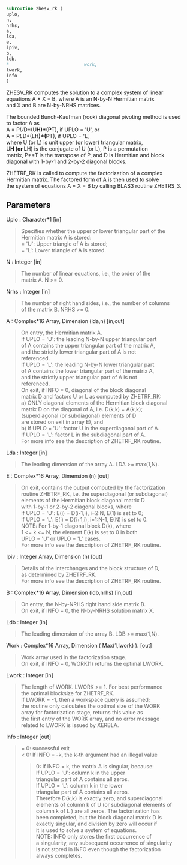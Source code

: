 ```fortran  
subroutine zhesv_rk (  
uplo,  
n,  
nrhs,  
a,  
lda,  
e,  
ipiv,  
b,  
ldb,  
*                            work,  
lwork,  
info  
)  
```  
ZHESV_RK computes the solution to a complex system of linear  
equations A * X = B, where A is an N-by-N Hermitian matrix  
and X and B are N-by-NRHS matrices.  
  
The bounded Bunch-Kaufman (rook) diagonal pivoting method is used  
to factor A as  
A = P*U*D*(U**H)*(P**T),  if UPLO = 'U', or  
A = P*L*D*(L**H)*(P**T),  if UPLO = 'L',  
where U (or L) is unit upper (or lower) triangular matrix,  
U**H (or L**H) is the conjugate of U (or L), P is a permutation  
matrix, P**T is the transpose of P, and D is Hermitian and block  
diagonal with 1-by-1 and 2-by-2 diagonal blocks.  
  
ZHETRF_RK is called to compute the factorization of a complex  
Hermitian matrix.  The factored form of A is then used to solve  
the system of equations A * X = B by calling BLAS3 routine ZHETRS_3.  
  
## Parameters  
Uplo : Character*1 [in]  
> Specifies whether the upper or lower triangular part of the  
> Hermitian matrix A is stored:  
> = 'U':  Upper triangle of A is stored;  
> = 'L':  Lower triangle of A is stored.  
  
N : Integer [in]  
> The number of linear equations, i.e., the order of the  
> matrix A.  N >= 0.  
  
Nrhs : Integer [in]  
> The number of right hand sides, i.e., the number of columns  
> of the matrix B.  NRHS >= 0.  
  
A : Complex*16 Array, Dimension (lda,n) [in,out]  
> On entry, the Hermitian matrix A.  
> If UPLO = 'U': the leading N-by-N upper triangular part  
> of A contains the upper triangular part of the matrix A,  
> and the strictly lower triangular part of A is not  
> referenced.  
> If UPLO = 'L': the leading N-by-N lower triangular part  
> of A contains the lower triangular part of the matrix A,  
> and the strictly upper triangular part of A is not  
> referenced.  
> On exit, if INFO = 0, diagonal of the block diagonal  
> matrix D and factors U or L  as computed by ZHETRF_RK:  
> a) ONLY diagonal elements of the Hermitian block diagonal  
> matrix D on the diagonal of A, i.e. D(k,k) = A(k,k);  
> (superdiagonal (or subdiagonal) elements of D  
> are stored on exit in array E), and  
> b) If UPLO = 'U': factor U in the superdiagonal part of A.  
> If UPLO = 'L': factor L in the subdiagonal part of A.  
> For more info see the description of ZHETRF_RK routine.  
  
Lda : Integer [in]  
> The leading dimension of the array A.  LDA >= max(1,N).  
  
E : Complex*16 Array, Dimension (n) [out]  
> On exit, contains the output computed by the factorization  
> routine ZHETRF_RK, i.e. the superdiagonal (or subdiagonal)  
> elements of the Hermitian block diagonal matrix D  
> with 1-by-1 or 2-by-2 diagonal blocks, where  
> If UPLO = 'U': E(i) = D(i-1,i), i=2:N, E(1) is set to 0;  
> If UPLO = 'L': E(i) = D(i+1,i), i=1:N-1, E(N) is set to 0.  
> NOTE: For 1-by-1 diagonal block D(k), where  
> 1 <= k <= N, the element E(k) is set to 0 in both  
> UPLO = 'U' or UPLO = 'L' cases.  
> For more info see the description of ZHETRF_RK routine.  
  
Ipiv : Integer Array, Dimension (n) [out]  
> Details of the interchanges and the block structure of D,  
> as determined by ZHETRF_RK.  
> For more info see the description of ZHETRF_RK routine.  
  
B : Complex*16 Array, Dimension (ldb,nrhs) [in,out]  
> On entry, the N-by-NRHS right hand side matrix B.  
> On exit, if INFO = 0, the N-by-NRHS solution matrix X.  
  
Ldb : Integer [in]  
> The leading dimension of the array B.  LDB >= max(1,N).  
  
Work : Complex*16 Array, Dimension ( Max(1,lwork) ). [out]  
> Work array used in the factorization stage.  
> On exit, if INFO = 0, WORK(1) returns the optimal LWORK.  
  
Lwork : Integer [in]  
> The length of WORK.  LWORK >= 1. For best performance  
> the optimal blocksize for ZHETRF_RK.  
> If LWORK = -1, then a workspace query is assumed;  
> the routine only calculates the optimal size of the WORK  
> array for factorization stage, returns this value as  
> the first entry of the WORK array, and no error message  
> related to LWORK is issued by XERBLA.  
  
Info : Integer [out]  
> = 0: successful exit  
> < 0: If INFO = -k, the k-th argument had an illegal value  
> > 0: If INFO = k, the matrix A is singular, because:  
> If UPLO = 'U': column k in the upper  
> triangular part of A contains all zeros.  
> If UPLO = 'L': column k in the lower  
> triangular part of A contains all zeros.  
> Therefore D(k,k) is exactly zero, and superdiagonal  
> elements of column k of U (or subdiagonal elements of  
> column k of L ) are all zeros. The factorization has  
> been completed, but the block diagonal matrix D is  
> exactly singular, and division by zero will occur if  
> it is used to solve a system of equations.  
> NOTE: INFO only stores the first occurrence of  
> a singularity, any subsequent occurrence of singularity  
> is not stored in INFO even though the factorization  
> always completes.  
  

